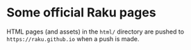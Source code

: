 # Some official Raku pages

HTML pages (and assets) in the `html/` directory are pushed to `https://raku.github.io` 
when a push is made.


